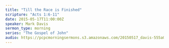 ```yaml
---
title: "Till the Race is Finished"
scripture: "Acts 1:6-11"
date: 2015-05-17T11:00:00Z
speaker: Mark Davis
sermon_type: morning
series: "The Gospel of John"
audio: https://pcpcmorningsermons.s3.amazonaws.com/20150517_davis-555a0068af6c0.mp3 
---
```



